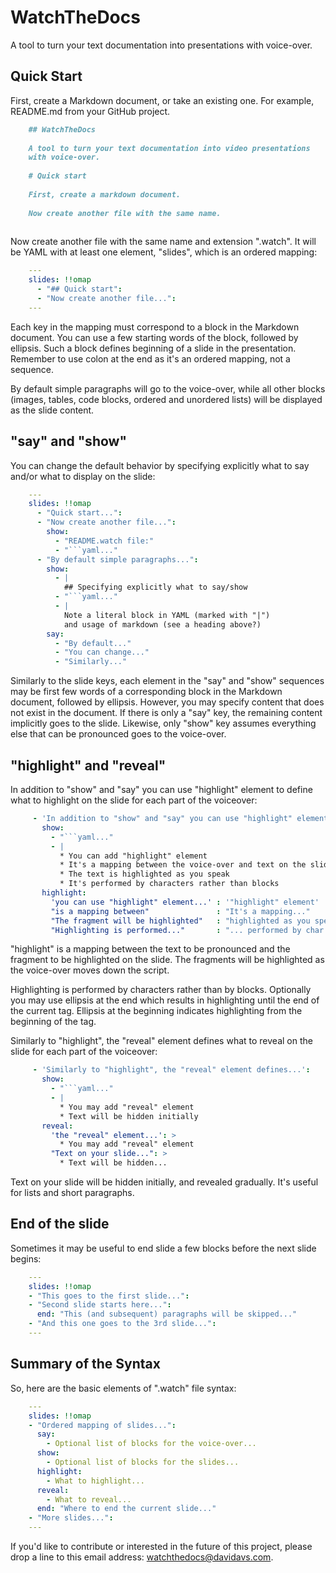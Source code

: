                                                                                                         
# WatchTheDocs

A tool to turn your text documentation into presentations
with voice-over.

## Quick Start

First, create a Markdown document, or take an existing one.
For example, README.md from your GitHub project.

```markdown
    ## WatchTheDocs
    
    A tool to turn your text documentation into video presentations
    with voice-over.
    
    # Quick start
    
    First, create a markdown document.
    
    Now create another file with the same name.
    
 ```
    
Now create another file with the same name and extension ".watch".
It will be YAML with at least one element, "slides", which is
an ordered mapping:

```yaml
    ---
    slides: !!omap
      - "## Quick start":
      - "Now create another file...":
    ---
```

Each key in the mapping must correspond to a block in the
Markdown document. You can use a few starting words of the block,
followed by ellipsis. Such a block defines beginning of a slide
in the presentation. Remember to use colon at the end as it's an ordered
mapping, not a sequence.

By default simple paragraphs will go to the voice-over, while
all other blocks (images, tables, code blocks, ordered and unordered
lists) will be displayed as the slide content.

## "say" and "show"

You can change the default behavior by specifying explicitly
what to say and/or what to display on the slide:

```yaml
    ---
    slides: !!omap
      - "Quick start...":
      - "Now create another file...":
        show:
          - "README.watch file:"
          - "```yaml..."
      - "By default simple paragraphs...":
        show:
          - |
            ## Specifying explicitly what to say/show
          - "```yaml..."
          - |
            Note a literal block in YAML (marked with "|")
            and usage of markdown (see a heading above?)
        say:
          - "By default..."
          - "You can change..."
          - "Similarly..."
```

Similarly to the slide keys, each element in the "say" and "show"
sequences may be first few words of a corresponding block in the
Markdown document, followed by ellipsis. However, you may specify
content that does not exist in the document. If there is only
a "say" key, the remaining content implicitly goes to the slide.
Likewise, only "show" key assumes everything else that can be
pronounced goes to the voice-over.

## "highlight" and "reveal"

In addition to "show" and "say" you can use "highlight" element
to define what to highlight on the slide for each part of the
voiceover:

```yaml
     - 'In addition to "show" and "say" you can use "highlight" element...':
       show:
         - "```yaml..."
         - |
           * You can add "highlight" element
           * It's a mapping between the voice-over and text on the slide
           * The text is highlighted as you speak
           * It's performed by characters rather than blocks
       highlight:
         'you can use "highlight" element...' : '"highlight" element'
         "is a mapping between"               : "It's a mapping..."
         "The fragment will be highlighted"   : "highlighted as you speak"
         "Highlighting is performed..."       : "... performed by char..."
```

"highlight" is a mapping between the text to be pronounced and
the fragment to be highlighted on the slide. The fragments will
be highlighted as the voice-over moves down the script.

Highlighting is performed by characters rather than by blocks.
Optionally you may use ellipsis at the end which results in
highlighting until the end of the current tag. Ellipsis at the
beginning indicates highlighting from the beginning of the tag.

Similarly to "highlight", the "reveal" element defines what to
reveal on the slide for each part of the voiceover:

```yaml
     - 'Similarly to "highlight", the "reveal" element defines...':
       show:
         - "```yaml..."
         - |
           * You may add "reveal" element
           * Text will be hidden initially
       reveal:
         'the "reveal" element...': >
           * You may add "reveal" element
         "Text on your slide...": >
           * Text will be hidden...
```

Text on your slide will be hidden initially, and revealed gradually.
It's useful for lists and short paragraphs.

## End of the slide

Sometimes it may be useful to end slide a few blocks before the
next slide begins:

```yaml
    ---
    slides: !!omap
    - "This goes to the first slide...":
    - "Second slide starts here...":
      end: "This (and subsequent) paragraphs will be skipped..."
    - "And this one goes to the 3rd slide...":
    ---
```

## Summary of the Syntax

So, here are the basic elements of ".watch" file syntax:

```yaml
    ---
    slides: !!omap
    - "Ordered mapping of slides...":
      say:
        - Optional list of blocks for the voice-over...
      show:
        - Optional list of blocks for the slides...
      highlight:
        - What to highlight...
      reveal:
        - What to reveal...
      end: "Where to end the current slide..."
    - "More slides...":
    ---
```

If you'd like to contribute or interested in the future of this project,
please drop a line to this email address:
[watchthedocs@davidavs.com](mailto:watchthedocs@davidavs.com).
